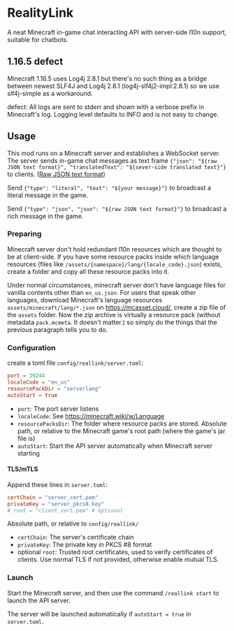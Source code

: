 # RealityLink

A neat Minecraft in-game chat interacting API with server-side l10n support, suitable for chatbots.

## 1.16.5 defect

Minecraft 1.16.5 uses Log4j 2.8.1 but there's no such thing as
a bridge between newest SLF4J and Log4j 2.8.1 (log4j-slf4j2-impl:2.8.1)
so we use slf4j-simple as a workaround.

defect: All logs are sent to stderr and shown with a verbose prefix in Minecraft's log.
Logging level defaults to INFO and is not easy to change.

## Usage

This mod runs on a Minecraft server and
establishes a WebSocket server.
The server sends in-game chat messages as text frame
`{"json": "${raw JSON text format}", "translatedText": "${sever-side translated text}"}`
to clients. ([Raw JSON text format](https://minecraft.wiki/w/Raw_JSON_text_format))

Send `{"type": "literal", "text": "${your message}"}`
to broadcast a literal message in the game.

Send `{"type": "json", "json": "${raw JSON text format}"}`
to broadcast a rich message in the game.

### Preparing

Minecraft server don't hold redundant l10n resources
which are thought to be at client-side. If you have some resource packs
inside which language resources
(files like `/assets/{namespace}/lang/{locale_code}.json`) exists,
create a folder and copy all these resource packs into it.

Under normal circumstances,
minecraft server don't have language files for vanilla contents
other than `en_us.json`. For users that speak other languages,
download Minecraft's language resources `assets/minecraft/lang/*.json`
on https://mcasset.cloud/, create a zip file of the `assets` folder.
Now the zip archive is virtually a resource pack
(without metadata `pack.mcmeta`. It doesn't matter.) so simply do the
things that the previous paragraph tells you to do.

### Configuration

create a toml file `config/reallink/server.toml`:
```toml
port = 39244
localeCode = "en_us"
resourcePackDir = "serverlang"
autoStart = true
```

- `port`: The port server listens
- `localeCode`: See https://minecraft.wiki/w/Language
- `resourcePacksDir`: The folder where resource packs are stored.
Absolute path, or relative to the Minecraft game's root path
(where the game's jar file is)
- `autoStart`: Start the API server automatically
when Minecraft server starting

#### TLS/mTLS

Append these lines in `server.toml`:
```toml
certChain = "server_cert.pem"
privateKey = "server_pkcs8.key"
# root = "client_cert.pem" # optional
```

Absolute path, or relative to `config/reallink/`
- `certChain`: The server's certificate chain
- `privateKey`: The private key in PKCS #8 format
- optional `root`: Trusted root certificates, used to verify
certificates of clients. 
Use normal TLS if not provided, otherwise enable mutual TLS.

### Launch

Start the Minecraft server, and then
use the command `/reallink start` to launch the API server.

The server will be launched automatically if `autoStart = true` in
`server.toml`.

